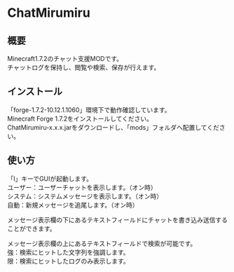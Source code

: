 ChatMirumiru
============

概要
----
Minecraft1.7.2のチャット支援MODです。  
チャットログを保持し、閲覧や検索、保存が行えます。

インストール
----
「forge-1.7.2-10.12.1.1060」環境下で動作確認しています。  
Minecraft Forge 1.7.2をインストールしてください。  
ChatMirumiru-x.x.x.jarをダウンロードし、「mods」フォルダへ配置してください。

使い方
----
「I」キーでGUIが起動します。  
ユーザー：ユーザーチャットを表示します。（オン時）  
システム：システムメッセージを表示します。（オン時）  
自動：新規メッセージを追尾します。（オン時）  
  
メッセージ表示欄の下にあるテキストフィールドにチャットを書き込み送信することができます。  
  
メッセージ表示欄の上にあるテキストフィールドで検索が可能です。  
強：検索にヒットした文字列を強調します。  
限：検索にヒットしたログのみ表示します。
